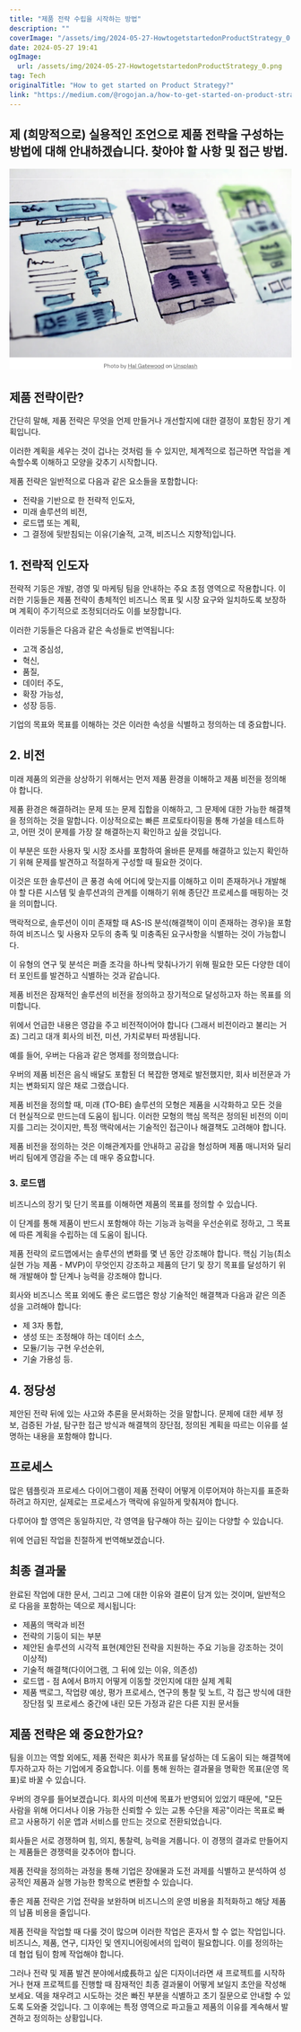 ```yaml
---
title: "제품 전략 수립을 시작하는 방법"
description: ""
coverImage: "/assets/img/2024-05-27-HowtogetstartedonProductStrategy_0.png"
date: 2024-05-27 19:41
ogImage: 
  url: /assets/img/2024-05-27-HowtogetstartedonProductStrategy_0.png
tag: Tech
originalTitle: "How to get started on Product Strategy?"
link: "https://medium.com/@rogojan.a/how-to-get-started-on-product-strategy-d500b5f1dde5"
---
```



## 제 (희망적으로) 실용적인 조언으로 제품 전략을 구성하는 방법에 대해 안내하겠습니다. 찾아야 할 사항 및 접근 방법.

![이미지](/assets/img/2024-05-27-HowtogetstartedonProductStrategy_0.png)

## 제품 전략이란?

간단히 말해, 제품 전략은 무엇을 언제 만들거나 개선할지에 대한 결정이 포함된 장기 계획입니다.

<div class="content-ad"></div>

이러한 계획을 세우는 것이 겁나는 것처럼 들 수 있지만, 체계적으로 접근하면 작업을 계속할수록 이해하고 모양을 갖추기 시작합니다.

제품 전략은 일반적으로 다음과 같은 요소들을 포함합니다:

- 전략을 기반으로 한 전략적 인도자,
- 미래 솔루션의 비전,
- 로드맵 또는 계획,
- 그 결정에 뒷받침되는 이유(기술적, 고객, 비즈니스 지향적)입니다.

## 1. 전략적 인도자

<div class="content-ad"></div>

전략적 기둥은 개발, 경영 및 마케팅 팀을 안내하는 주요 초점 영역으로 작용합니다. 이러한 기둥들은 제품 전략이 총체적인 비즈니스 목표 및 시장 요구와 일치하도록 보장하며 계획이 주기적으로 조정되더라도 이를 보장합니다.

이러한 기둥들은 다음과 같은 속성들로 번역됩니다:

- 고객 중심성,
- 혁신,
- 품질,
- 데이터 주도,
- 확장 가능성,
- 성장 등등.

기업의 목표와 목표를 이해하는 것은 이러한 속성을 식별하고 정의하는 데 중요합니다.

<div class="content-ad"></div>

## 2. 비전

미래 제품의 외관을 상상하기 위해서는 먼저 제품 환경을 이해하고 제품 비전을 정의해야 합니다.

제품 환경은 해결하려는 문제 또는 문제 집합을 이해하고, 그 문제에 대한 가능한 해결책을 정의하는 것을 말합니다. 이상적으로는 빠른 프로토타이핑을 통해 가설을 테스트하고, 어떤 것이 문제를 가장 잘 해결하는지 확인하고 싶을 것입니다.

이 부분은 또한 사용자 및 시장 조사를 포함하여 올바른 문제를 해결하고 있는지 확인하기 위해 문제를 발견하고 적절하게 구성할 때 필요한 것이다.

<div class="content-ad"></div>

이것은 또한 솔루션이 큰 풍경 속에 어디에 맞는지를 이해하고 이미 존재하거나 개발해야 할 다른 시스템 및 솔루션과의 관계를 이해하기 위해 종단간 프로세스를 매핑하는 것을 의미합니다.

맥락적으로, 솔루션이 이미 존재할 때 AS-IS 분석(해결책이 이미 존재하는 경우)을 포함하여 비즈니스 및 사용자 모두의 충족 및 미충족된 요구사항을 식별하는 것이 가능합니다.

이 유형의 연구 및 분석은 퍼즐 조각을 하나씩 맞춰나가기 위해 필요한 모든 다양한 데이터 포인트를 발견하고 식별하는 것과 같습니다.

제품 비전은 잠재적인 솔루션의 비전을 정의하고 장기적으로 달성하고자 하는 목표를 의미합니다.

<div class="content-ad"></div>

위에서 언급한 내용은 영감을 주고 비전적이어야 합니다 (그래서 비전이라고 불리는 거죠) 그리고 대개 회사의 비전, 미션, 가치로부터 파생됩니다.

예를 들어, 우버는 다음과 같은 명제를 정의했습니다:

우버의 제품 비전은 음식 배달도 포함된 더 복잡한 명제로 발전했지만, 회사 비전문과 가치는 변화되지 않은 채로 그랬습니다.

제품 비전을 정의할 때, 미래 (TO-BE) 솔루션의 모형은 제품을 시각화하고 모든 것을 더 현실적으로 만드는데 도움이 됩니다. 이러한 모형의 핵심 목적은 정의된 비전의 이미지를 그리는 것이지만, 특정 맥락에서는 기술적인 접근이나 해결책도 고려해야 합니다.

<div class="content-ad"></div>

제품 비전을 정의하는 것은 이해관계자를 안내하고 공감을 형성하며 제품 매니저와 딜리버리 팀에게 영감을 주는 데 매우 중요합니다.

### 3. 로드맵

비즈니스의 장기 및 단기 목표를 이해하면 제품의 목표를 정의할 수 있습니다.

이 단계를 통해 제품이 반드시 포함해야 하는 기능과 능력을 우선순위로 정하고, 그 목표에 따른 계획을 수립하는 데 도움이 됩니다.

<div class="content-ad"></div>

제품 전략의 로드맵에서는 솔루션의 변화를 몇 년 동안 강조해야 합니다. 핵심 기능(최소 실현 가능 제품 - MVP)이 무엇인지 강조하고 제품의 단기 및 장기 목표를 달성하기 위해 개발해야 할 단계나 능력을 강조해야 합니다.

회사와 비즈니스 목표 외에도 좋은 로드맵은 항상 기술적인 해결책과 다음과 같은 의존성을 고려해야 합니다:

- 제 3자 통합,
- 생성 또는 조정해야 하는 데이터 소스,
- 모듈/기능 구현 우선순위,
- 기술 가용성 등.

## 4. 정당성

<div class="content-ad"></div>

제안된 전략 뒤에 있는 사고와 추론을 문서화하는 것을 말합니다. 문제에 대한 세부 정보, 검증된 가설, 탐구한 접근 방식과 해결책의 장단점, 정의된 계획을 따르는 이유를 설명하는 내용을 포함해야 합니다.

## 프로세스

많은 템플릿과 프로세스 다이어그램이 제품 전략이 어떻게 이루어져야 하는지를 표준화하려고 하지만, 실제로는 프로세스가 맥락에 유일하게 맞춰져야 합니다.

다루어야 할 영역은 동일하지만, 각 영역을 탐구해야 하는 깊이는 다양할 수 있습니다.

<div class="content-ad"></div>

위에 언급된 작업을 친절하게 번역해보겠습니다.

## 최종 결과물

완료된 작업에 대한 문서, 그리고 그에 대한 이유와 결론이 담겨 있는 것이며, 일반적으로 다음을 포함하는 덱으로 제시됩니다:

- 제품의 맥락과 비전
- 전략의 기둥이 되는 부분
- 제안된 솔루션의 시각적 표현(제안된 전략을 지원하는 주요 기능을 강조하는 것이 이상적)
- 기술적 해결책(다이어그램, 그 뒤에 있는 이유, 의존성)
- 로드맵 - 점 A에서 B까지 어떻게 이동할 것인지에 대한 실제 계획
- 제품 백로그, 작업량 예상, 평가 프로세스, 연구의 통찰 및 노트, 각 접근 방식에 대한 장단점 및 프로세스 중간에 내린 모든 가정과 같은 다른 지원 문서들

<div class="content-ad"></div>

## 제품 전략은 왜 중요한가요?

팀을 이끄는 역할 외에도, 제품 전략은 회사가 목표를 달성하는 데 도움이 되는 해결책에 투자하고자 하는 기업에게 중요합니다. 이를 통해 원하는 결과물을 명확한 목표(운영 목표)로 바꿀 수 있습니다.

우버의 경우를 들어보겠습니다. 회사의 미션에 목표가 반영되어 있었기 때문에, "모든 사람을 위해 어디서나 이용 가능한 신뢰할 수 있는 교통 수단을 제공"이라는 목표로 빠르고 사용하기 쉬운 앱과 서비스를 만드는 것으로 전환되었습니다.

회사들은 서로 경쟁하며 힘, 의지, 통찰력, 능력을 겨룹니다. 이 경쟁의 결과로 만들어지는 제품들은 경쟁력을 갖추어야 합니다.

<div class="content-ad"></div>

제품 전략을 정의하는 과정을 통해 기업은 장애물과 도전 과제를 식별하고 분석하여 성공적인 제품과 실행 가능한 항목으로 변환할 수 있습니다.

좋은 제품 전략은 기업 전략을 보완하며 비즈니스의 운영 비용을 최적화하고 해당 제품의 납품 비용을 줄입니다.

제품 전략을 작업할 때 다룰 것이 많으며 이러한 작업은 혼자서 할 수 없는 작업입니다. 비즈니스, 제품, 연구, 디자인 및 엔지니어링에서의 입력이 필요합니다. 이를 정의하는 데 협업 팀이 함께 작업해야 합니다.

그러나 전략 및 제품 발견 분야에서成⻑하고 싶은 디자이너라면 새 프로젝트를 시작하거나 현재 프로젝트를 진행할 때 잠재적인 최종 결과물이 어떻게 보일지 초안을 작성해보세요. 덱을 채우려고 시도하는 것은 빠진 부분을 식별하고 초기 질문으로 안내할 수 있도록 도와줄 것입니다. 그 이후에는 특정 영역으로 파고들고 제품의 이유를 계속해서 발견하고 정의하는 상황입니다.